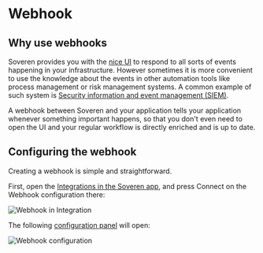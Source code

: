 # Webhook

## Why use webhooks

Soveren provides you with the [nice UI](../overview/#events) to respond to all sorts of events happening in your infrastructure. However sometimes it is more convenient to use the knowledge about the events in other automation tools like process management or risk management systems. A common example of such system is [Security information and event management (SIEM)](https://en.wikipedia.org/wiki/Security_information_and_event_management).

A webhook between Soveren and your application tells your application whenever something important happens, so that you don't even need to open the UI and your regular workflow is directly enriched and is up to date.

## Configuring the webhook

Creating a webhook is simple and straightforward.

First, open the [Integrations in the Soveren app](https://app.soveren.io/integrations/), and press Connect on the Webhook configuration there:

![Webhook in Integration](../../img/integration/integrations-list-webhook.png "Webhook in Integration")

The following [configuration panel](https://app.soveren.io/integrations/webhook/) will open:

![Webhook configuration](../../img/integration/webhook-config-emtpy.png "Webhook configuration")

